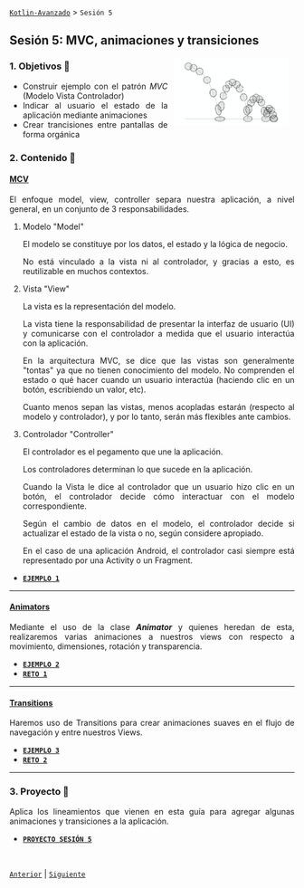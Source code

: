 [`Kotlin-Avanzado`](../Readme.md) > `Sesión 5`

## Sesión 5: MVC, animaciones y transiciones

<img src="images/bouncing-ball.png" align="right" height="120" hspace="10">

<div style="text-align: justify;">


### 1. Objetivos :dart: 

- Construir ejemplo con el patrón *MVC* (Modelo Vista Controlador)
- Indicar al usuario el estado de la aplicación mediante animaciones
- Crear trancisiones entre pantallas de forma orgánica

### 2. Contenido :blue_book:

#### <ins>MCV</ins>

El enfoque model, view, controller separa nuestra aplicación, a nivel general, en un conjunto de 3 responsabilidades.

1. Modelo "Model"

    El modelo se constituye por los datos, el estado y la lógica de negocio.

    No está vinculado a la vista ni al controlador, y gracias a esto, es reutilizable en muchos contextos.

2. Vista "View"

    La vista es la representación del modelo.

    La vista tiene la responsabilidad de presentar la interfaz de usuario (UI) y comunicarse con el controlador a medida que el usuario interactúa con la aplicación.

    En la arquitectura MVC, se dice que las vistas son generalmente "tontas" ya que no tienen conocimiento del modelo. No comprenden el estado o qué hacer cuando un usuario interactúa (haciendo clic en un botón, escribiendo un valor, etc).

    Cuanto menos sepan las vistas, menos acopladas estarán (respecto al modelo y controlador), y por lo tanto, serán más flexibles ante cambios.

3. Controlador "Controller"

    El controlador es el pegamento que une la aplicación.

    Los controladores determinan lo que sucede en la aplicación.

    Cuando la Vista le dice al controlador que un usuario hizo clic en un botón, el controlador decide cómo interactuar con el modelo correspondiente.

    Según el cambio de datos en el modelo, el controlador decide si actualizar el estado de la vista o no, según considere apropiado.

    En el caso de una aplicación Android, el controlador casi siempre está representado por una Activity o un Fragment.

- [**`EJEMPLO 1`**](Ejemplo-01/Readme.md)

---

#### <ins>Animators</ins>

Mediante el uso de la clase ___Animator___ y quienes heredan de esta, realizaremos varias animaciones a nuestros views con respecto a movimiento, dimensiones, rotación y transparencia.

- [**`EJEMPLO 2`**](Ejemplo-02/Readme.md)
- [**`RETO 1`**](Reto-01/Readme.md)

---

#### <ins>Transitions</ins>

Haremos uso de Transitions para crear animaciones suaves en el flujo de navegación y entre nuestros Views.

- [**`EJEMPLO 3`**](Ejemplo-03/Readme.md)
- [**`RETO 2`**](Reto-02/Readme.md)

 

---

### 3. Proyecto :hammer:

Aplica los lineamientos que vienen en esta guía para agregar algunas animaciones y transiciones a la aplicación.

- [**`PROYECTO SESIÓN 5`**](Proyecto/Readme.md)

<br/>

[`Anterior`](../Sesion-04/Readme.md) | [`Siguiente`](../Sesion-06/Readme.md)      

</div>

